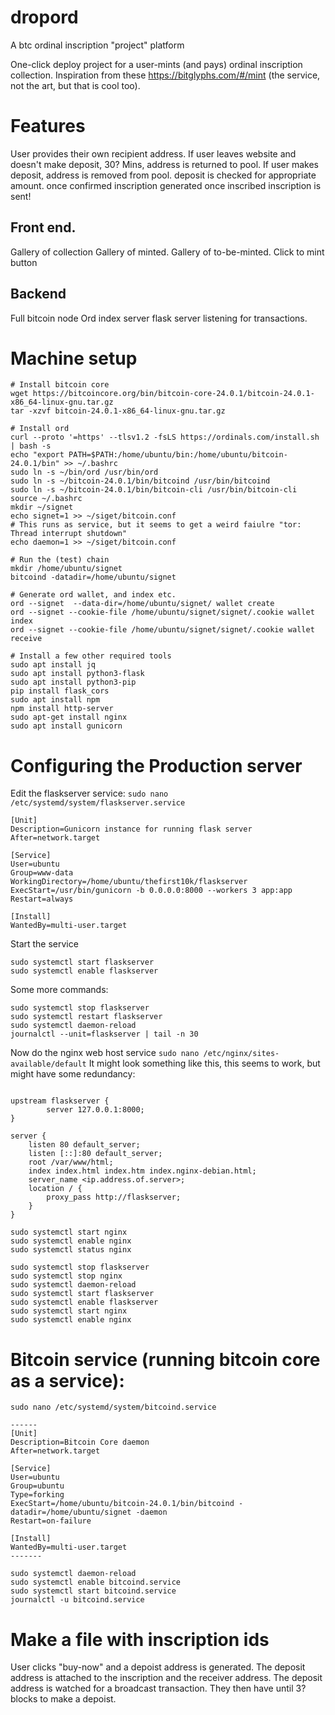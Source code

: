 # dropord
A btc ordinal inscription "project" platform

One-click deploy project for a user-mints (and pays) ordinal inscription collection. Inspiration from these https://bitglyphs.com/#/mint (the service, not the art, but that is cool too).

# Features

User provides their own recipient address.
If user leaves website and doesn't make deposit, 30? Mins, address is returned to pool.
If user makes deposit, address is removed from pool.
deposit is checked for appropriate amount.
once confirmed inscription generated
once inscribed inscription is sent!

## Front end.
Gallery of collection
Gallery of minted.
Gallery of to-be-minted.
Click to mint button

## Backend
Full bitcoin node
Ord index server
flask server listening for transactions.


# Machine setup
```
# Install bitcoin core
wget https://bitcoincore.org/bin/bitcoin-core-24.0.1/bitcoin-24.0.1-x86_64-linux-gnu.tar.gz
tar -xzvf bitcoin-24.0.1-x86_64-linux-gnu.tar.gz

# Install ord
curl --proto '=https' --tlsv1.2 -fsLS https://ordinals.com/install.sh | bash -s
echo "export PATH=$PATH:/home/ubuntu/bin:/home/ubuntu/bitcoin-24.0.1/bin" >> ~/.bashrc
sudo ln -s ~/bin/ord /usr/bin/ord
sudo ln -s ~/bitcoin-24.0.1/bin/bitcoind /usr/bin/bitcoind
sudo ln -s ~/bitcoin-24.0.1/bin/bitcoin-cli /usr/bin/bitcoin-cli
source ~/.bashrc
mkdir ~/signet
echo signet=1 >> ~/siget/bitcoin.conf
# This runs as service, but it seems to get a weird faiulre "tor: Thread interrupt shutdown"
echo daemon=1 >> ~/siget/bitcoin.conf

# Run the (test) chain
mkdir /home/ubuntu/signet
bitcoind -datadir=/home/ubuntu/signet

# Generate ord wallet, and index etc.
ord --signet  --data-dir=/home/ubuntu/signet/ wallet create
ord --signet --cookie-file /home/ubuntu/signet/signet/.cookie wallet index
ord --signet --cookie-file /home/ubuntu/signet/signet/.cookie wallet receive

# Install a few other required tools
sudo apt install jq
sudo apt install python3-flask
sudo apt install python3-pip
pip install flask_cors
sudo apt install npm
npm install http-server
sudo apt-get install nginx
sudo apt install gunicorn
```

# Configuring the Production server
Edit the flaskserver service: `sudo nano /etc/systemd/system/flaskserver.service`

```
[Unit]
Description=Gunicorn instance for running flask server
After=network.target

[Service]
User=ubuntu
Group=www-data
WorkingDirectory=/home/ubuntu/thefirst10k/flaskserver
ExecStart=/usr/bin/gunicorn -b 0.0.0.0:8000 --workers 3 app:app 
Restart=always

[Install]
WantedBy=multi-user.target
```

Start the service
```
sudo systemctl start flaskserver
sudo systemctl enable flaskserver
```

Some more commands:
```
sudo systemctl stop flaskserver
sudo systemctl restart flaskserver
sudo systemctl daemon-reload
journalctl --unit=flaskserver | tail -n 30
```

Now do the nginx web host service
`sudo nano /etc/nginx/sites-available/default`
It might look something like this, this seems to work, but might have some redundancy:

```

upstream flaskserver {
	    server 127.0.0.1:8000;
}

server {
	listen 80 default_server;
	listen [::]:80 default_server;
    root /var/www/html;
	index index.html index.htm index.nginx-debian.html;
	server_name <ip.address.of.server>;
	location / {
		proxy_pass http://flaskserver;
    }
}
```
```
sudo systemctl start nginx
sudo systemctl enable nginx
sudo systemctl status nginx
```

```
sudo systemctl stop flaskserver
sudo systemctl stop nginx
sudo systemctl daemon-reload
sudo systemctl start flaskserver
sudo systemctl enable flaskserver
sudo systemctl start nginx
sudo systemctl enable nginx
```

# Bitcoin service (running bitcoin core as a service):
```
sudo nano /etc/systemd/system/bitcoind.service

------
[Unit]
Description=Bitcoin Core daemon
After=network.target

[Service]
User=ubuntu
Group=ubuntu
Type=forking
ExecStart=/home/ubuntu/bitcoin-24.0.1/bin/bitcoind -datadir=/home/ubuntu/signet -daemon
Restart=on-failure

[Install]
WantedBy=multi-user.target
-------

sudo systemctl daemon-reload
sudo systemctl enable bitcoind.service
sudo systemctl start bitcoind.service
journalctl -u bitcoind.service
```


# Make a file with inscription ids 

User clicks "buy-now" and a depoist address is generated. The deposit address is attached to the inscription and the receiver address.
The deposit address is watched for a broadcast transaction.
They then have until 3? blocks to make a depoist.


